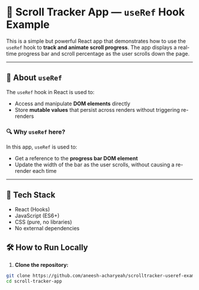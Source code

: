 # 🧭 Scroll Tracker App — `useRef` Hook Example

This is a simple but powerful React app that demonstrates how to use the `useRef` hook to **track and animate scroll progress**. The app displays a real-time progress bar and scroll percentage as the user scrolls down the page.

---

## 🧠 About `useRef`

The `useRef` hook in React is used to:
- Access and manipulate **DOM elements** directly
- Store **mutable values** that persist across renders without triggering re-renders

### 🔍 Why `useRef` here?

In this app, `useRef` is used to:
- Get a reference to the **progress bar DOM element**
- Update the width of the bar as the user scrolls, without causing a re-render each time

---

## 🔧 Tech Stack

- React (Hooks)
- JavaScript (ES6+)
- CSS (pure, no libraries)
- No external dependencies


## 🛠️ How to Run Locally

1. **Clone the repository:**

```bash
git clone https://github.com/aneesh-acharyeah/scrolltracker-useref-example.git
cd scroll-tracker-app
